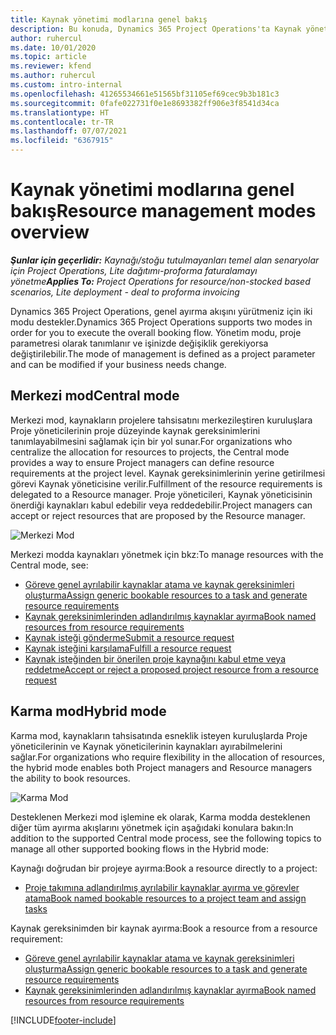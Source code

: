 ```yaml
---
title: Kaynak yönetimi modlarına genel bakış
description: Bu konuda, Dynamics 365 Project Operations'ta Kaynak yönetimi özelliği hakkında bilgiler sağlanmaktadır.
author: ruhercul
ms.date: 10/01/2020
ms.topic: article
ms.reviewer: kfend
ms.author: ruhercul
ms.custom: intro-internal
ms.openlocfilehash: 41265534661e51565bf31105ef69cec9b3b181c3
ms.sourcegitcommit: 0fafe022731f0e1e8693382ff906e3f8541d34ca
ms.translationtype: HT
ms.contentlocale: tr-TR
ms.lasthandoff: 07/07/2021
ms.locfileid: "6367915"
---
```

# <a name="resource-management-modes-overview"></a><span data-ttu-id="ba37b-103">Kaynak yönetimi modlarına genel bakış</span><span class="sxs-lookup"><span data-stu-id="ba37b-103">Resource management modes overview</span></span>

<span data-ttu-id="ba37b-104">_**Şunlar için geçerlidir:** Kaynağı/stoğu tutulmayanları temel alan senaryolar için Project Operations, Lite dağıtımı-proforma faturalamayı yönetme_</span><span class="sxs-lookup"><span data-stu-id="ba37b-104">_**Applies To:** Project Operations for resource/non-stocked based scenarios, Lite deployment - deal to proforma invoicing_</span></span>


<span data-ttu-id="ba37b-105">Dynamics 365 Project Operations, genel ayırma akışını yürütmeniz için iki modu destekler.</span><span class="sxs-lookup"><span data-stu-id="ba37b-105">Dynamics 365 Project Operations supports two modes in order for you to execute the overall booking flow.</span></span> <span data-ttu-id="ba37b-106">Yönetim modu, proje parametresi olarak tanımlanır ve işinizde değişiklik gerekiyorsa değiştirilebilir.</span><span class="sxs-lookup"><span data-stu-id="ba37b-106">The mode of management is defined as a project parameter and can be modified if your business needs change.</span></span>    

## <a name="central-mode"></a><span data-ttu-id="ba37b-107">Merkezi mod</span><span class="sxs-lookup"><span data-stu-id="ba37b-107">Central mode</span></span>
<span data-ttu-id="ba37b-108">Merkezi mod, kaynakların projelere tahsisatını merkezileştiren kuruluşlara Proje yöneticilerinin proje düzeyinde kaynak gereksinimlerini tanımlayabilmesini sağlamak için bir yol sunar.</span><span class="sxs-lookup"><span data-stu-id="ba37b-108">For organizations who centralize the allocation for resources to projects, the Central mode provides a way to ensure Project managers can define resource requirements at the project level.</span></span> <span data-ttu-id="ba37b-109">Kaynak gereksinimlerinin yerine getirilmesi görevi Kaynak yöneticisine verilir.</span><span class="sxs-lookup"><span data-stu-id="ba37b-109">Fulfillment of the resource requirements is delegated to a Resource manager.</span></span> <span data-ttu-id="ba37b-110">Proje yöneticileri, Kaynak yöneticisinin önerdiği kaynakları kabul edebilir veya reddedebilir.</span><span class="sxs-lookup"><span data-stu-id="ba37b-110">Project managers can accept or reject resources that are proposed by the Resource manager.</span></span>

![Merkezi Mod](./media/resource-management-central.png)

<span data-ttu-id="ba37b-112">Merkezi modda kaynakları yönetmek için bkz:</span><span class="sxs-lookup"><span data-stu-id="ba37b-112">To manage resources with the Central mode, see:</span></span>

- [<span data-ttu-id="ba37b-113">Göreve genel ayrılabilir kaynaklar atama ve kaynak gereksinimleri oluşturma</span><span class="sxs-lookup"><span data-stu-id="ba37b-113">Assign generic bookable resources to a task and generate resource requirements</span></span>](/dynamics365/project-service/assign-generic-bookable-resource)
- [<span data-ttu-id="ba37b-114">Kaynak gereksinimlerinden adlandırılmış kaynaklar ayırma</span><span class="sxs-lookup"><span data-stu-id="ba37b-114">Book named resources from resource requirements</span></span>](/dynamics365/project-service/book-named-resource)
- [<span data-ttu-id="ba37b-115">Kaynak isteği gönderme</span><span class="sxs-lookup"><span data-stu-id="ba37b-115">Submit a resource request</span></span>](/dynamics365/project-service/submit-resource-request)
- [<span data-ttu-id="ba37b-116">Kaynak isteğini karşılama</span><span class="sxs-lookup"><span data-stu-id="ba37b-116">Fulfill a resource request</span></span>](/dynamics365/project-service/resource-management-fulfill-requests)
- [<span data-ttu-id="ba37b-117">Kaynak isteğinden bir önerilen proje kaynağını kabul etme veya reddetme</span><span class="sxs-lookup"><span data-stu-id="ba37b-117">Accept or reject a proposed project resource from a resource request</span></span>](/dynamics365/project-service/accept-reject-proposed-resource)

## <a name="hybrid-mode"></a><span data-ttu-id="ba37b-118">Karma mod</span><span class="sxs-lookup"><span data-stu-id="ba37b-118">Hybrid mode</span></span>
<span data-ttu-id="ba37b-119">Karma mod, kaynakların tahsisatında esneklik isteyen kuruluşlarda Proje yöneticilerinin ve Kaynak yöneticilerinin kaynakları ayırabilmelerini sağlar.</span><span class="sxs-lookup"><span data-stu-id="ba37b-119">For organizations who require flexibility in the allocation of resources, the hybrid mode enables both Project managers and Resource managers the ability to book resources.</span></span>

![Karma Mod](./media/resource-management-hybrid.png)

<span data-ttu-id="ba37b-121">Desteklenen Merkezi mod işlemine ek olarak, Karma modda desteklenen diğer tüm ayırma akışlarını yönetmek için aşağıdaki konulara bakın:</span><span class="sxs-lookup"><span data-stu-id="ba37b-121">In addition to the supported Central mode process, see the following topics to manage all other supported booking flows in the Hybrid mode:</span></span>

<span data-ttu-id="ba37b-122">Kaynağı doğrudan bir projeye ayırma:</span><span class="sxs-lookup"><span data-stu-id="ba37b-122">Book a resource directly to a project:</span></span>
- [<span data-ttu-id="ba37b-123">Proje takımına adlandırılmış ayrılabilir kaynaklar ayırma ve görevler atama</span><span class="sxs-lookup"><span data-stu-id="ba37b-123">Book named bookable resources to a project team and assign tasks</span></span>](/dynamics365/project-service/assign-named-bookable-resource)

<span data-ttu-id="ba37b-124">Kaynak gereksinimden bir kaynak ayırma:</span><span class="sxs-lookup"><span data-stu-id="ba37b-124">Book a resource from a resource requirement:</span></span>
- [<span data-ttu-id="ba37b-125">Göreve genel ayrılabilir kaynaklar atama ve kaynak gereksinimleri oluşturma</span><span class="sxs-lookup"><span data-stu-id="ba37b-125">Assign generic bookable resources to a task and generate resource requirements</span></span>](/dynamics365/project-service/assign-generic-bookable-resource)
- [<span data-ttu-id="ba37b-126">Kaynak gereksinimlerinden adlandırılmış kaynaklar ayırma</span><span class="sxs-lookup"><span data-stu-id="ba37b-126">Book named resources from resource requirements</span></span>](/dynamics365/project-service/book-named-resource)


[!INCLUDE[footer-include](../includes/footer-banner.md)]